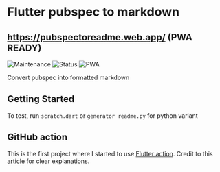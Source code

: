 # Flutter pubspec to markdown

## https://pubspectoreadme.web.app/ (PWA READY)

![Maintenance](https://img.shields.io/maintenance/yes/2021?style=flat-square)
![Status](https://img.shields.io/badge/Status-Under%20Development-blue)
![PWA](https://img.shields.io/badge/PWA-Ready-yellowgreen)

Convert pubspec into formatted markdown

## Getting Started

To test, run `scratch.dart` or `generator readme.py` for python variant

## GitHub action

This is the first project where I started to use [Flutter action](https://github.com/marketplace/actions/flutter-action). Credit to this [article](https://medium.com/mobile-development-group/github-actions-for-flutter-cf02923d7b5d) for clear explanations.
